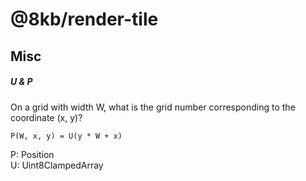 # @8kb/render-tile

## Misc

##### U & P

On a grid with width W, what is the grid number corresponding to the coordinate (x, y)?

```
P(W, x, y) = U(y * W + x)
```
P: Position  
U: Uint8ClampedArray  
